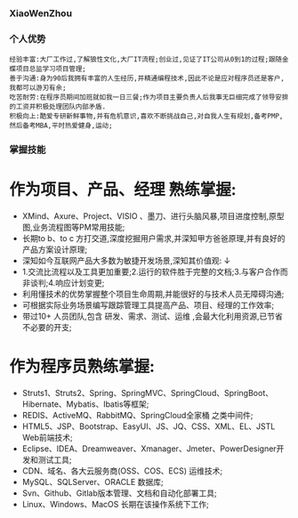 ### XiaoWenZhou
### 个人优势
    经验丰富:大厂工作过,了解狼性文化,大厂IT流程;创业过,见证了IT公司从0到1的过程;跟随金蝶项目总监学习项目管理;
    善于沟通:身为90后我拥有丰富的人生经历,并精通编程技术,因此不论是应对程序员还是客户,我都可以游刃有余;
    吃苦耐劳:在程序员期间加班就如我一日三餐;作为项目主要负责人后我事无巨细完成了领导安排的工资并积极处理团队内部矛盾.
    积极向上:酷爱专研新鲜事物,并有危机意识,喜欢不断挑战自己,对自我人生有规划,备考PMP,然后备考MBA,平时热爱健身,运动;
    
### 掌握技能

 # 作为项目、产品、经理 熟练掌握: 
 
   - 	XMind、Axure、Project、VISIO 、墨刀、进行头脑风暴,项目进度控制,原型图,业务流程图等PM常用技能;
   - 	长期to b、to c 方打交道,深度挖掘用户需求,并深知甲方爸爸原理,并有良好的产品方案设计原理;
   - 	深知如今互联网产品大多数为敏捷开发场景,深知其价值观: ↓
   - 	1.交流比流程以及工具更加重要;2.运行的软件胜于完整的文档;3.与客户合作而非谈判;4.响应计划变更;
   - 	利用懂技术的优势掌握整个项目生命周期,并能很好的与技术人员无障碍沟通;
   - 	可根据实际业务场景编写跟踪管理工具提高产品、项目、经理的工作效率;
   - 	带过10+ 人员团队,包含 研发、需求、测试、运维 ,会最大化利用资源,已节省不必要的开支;
   
 # 作为程序员熟练掌握: 
 
   - 	Struts1、Struts2、Spring、SpringMVC、SpringCloud、SpringBoot、Hibernate、Mybatis、Ibatis等框架;
   - 	REDIS、ActiveMQ、RabbitMQ、SpringCloud全家桶 之类中间件;
   - 	HTML5、JSP、Bootstrap、EasyUI、JS、JQ、CSS、XML、EL、JSTL Web前端技术;
   - 	Eclipse、IDEA、Dreamweaver、Xmanager、Jmeter、PowerDesigner开发和测试工具;
   - 	CDN、域名、各大云服务商(OSS、COS、ECS) 运维技术;
   - 	MySQL、SQLServer、ORACLE 数据库;
   - 	Svn、Github、Gitlab版本管理、文档和自动化部署工具;
   - 	Linux、Windows、MacOS 长期在该操作系统下工作;
